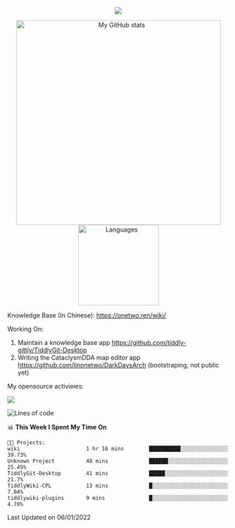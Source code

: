 <a href="https://github.com/linonetwo">
    <p align="center">
        <img src="https://github-profile-trophy.vercel.app/?username=linonetwo&column=7&theme=onedark"/>
    </p>
</a>
<a align="center" href="https://github.com/linonetwo">
  <p align="center">
    <img src="https://github-readme-stats.vercel.app/api?username=linonetwo&show_icons=true&count_private=true" alt="My GitHub stats" width="465"/>
    <img src="https://github-readme-stats.vercel.app/api/top-langs/?username=linonetwo&layout=compact&langs_count=10" alt="Languages" height="183">
  </p>
</a>

Knowledge Base (In Chinese): https://onetwo.ren/wiki/

Working On: 

1. Maintain a knowledge base app https://github.com/tiddly-gittly/TiddlyGit-Desktop
1. Writing the CataclysmDDA map editor app https://github.com/linonetwo/DarkDaysArch (bootstraping, not public yet)

My opensource activieies:

![](https://visitor-badge.glitch.me/badge?page_id=linonetwo.linonetwo)

<!--START_SECTION:waka-->
![Lines of code](https://img.shields.io/badge/From%20Hello%20World%20I%27ve%20Written-2%20Million%20lines%20of%20code-blue)

📊 **This Week I Spent My Time On** 

```text
🐱‍💻 Projects: 
wiki                     1 hr 16 mins        ██████████░░░░░░░░░░░░░░░   39.73% 
Unknown Project          48 mins             ██████░░░░░░░░░░░░░░░░░░░   25.45% 
TiddlyGit-Desktop        41 mins             █████░░░░░░░░░░░░░░░░░░░░   21.7% 
TiddlyWiki-CPL           13 mins             █░░░░░░░░░░░░░░░░░░░░░░░░   7.04% 
tiddlywiki-plugins       9 mins              █░░░░░░░░░░░░░░░░░░░░░░░░   4.78%

```


 Last Updated on 06/01/2022
<!--END_SECTION:waka-->
